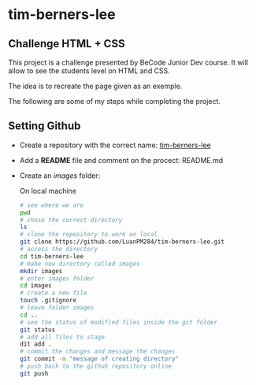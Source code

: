 # tim-berners-lee
## Challenge HTML + CSS

This project is a challenge presented by BeCode Junior Dev course. It will allow to see the students level on HTML and CSS. 

The idea is to recreate the page given as an exemple.

The following are some of my steps while completing the project.

## Setting Github

- Create a repository with the correct name: [tim-berners-lee](https://github.com/LuanPM284/tim-berners-lee)
- Add a **README** file and comment on the procect: README.md
- Create an *images* folder:

  On local machine
  ```bash
  # see where we are
  pwd
  # chose the correct directory
  ls
  # clone the repository to work on local
  git clone https://github.com/LuanPM284/tim-berners-lee.git
  # access the directory
  cd tim-berners-lee
  # make new directory called images
  mkdir images
  # enter images folder
  cd images
  # create a new file 
  touch .gitignore
  # leave folder images
  cd ..
  # see the status of modified files inside the git folder
  git status
  # add all files to stage
  dit add .
  # commit the changes and message the changes
  git commit -m "message of creating directory"
  # push back to the github repository online
  git push
  ```

